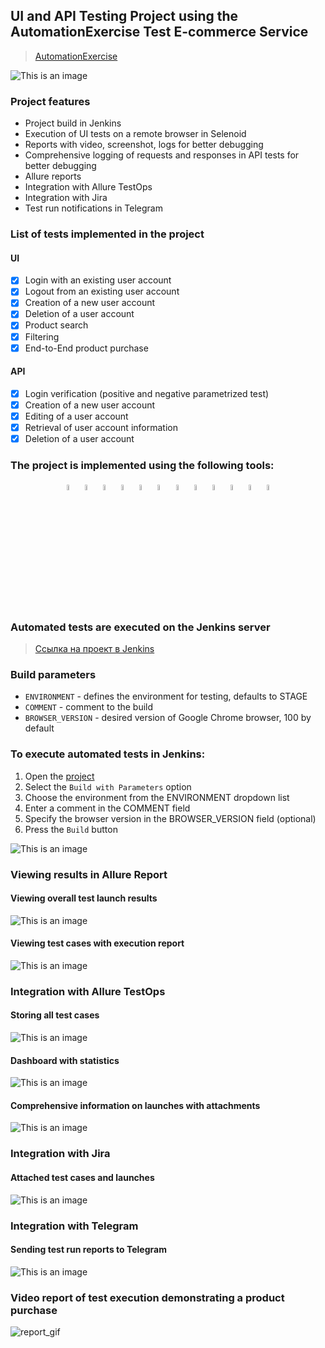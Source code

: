 ## UI and API Testing Project using the AutomationExercise Test E-commerce Service

> <a target="_blank" href="https://automationexercise.com/">AutomationExercise</a>

![This is an image](images/screenshots/site_main.png)

### Project features

- Project build in Jenkins
- Execution of UI tests on a remote browser in Selenoid
- Reports with video, screenshot, logs for better debugging
- Comprehensive logging of requests and responses in API tests for better debugging
- Allure reports
- Integration with Allure TestOps
- Integration with Jira
- Test run notifications in Telegram

### List of tests implemented in the project

#### UI

- [x] Login with an existing user account
- [x] Logout from an existing user account
- [x] Creation of a new user account
- [x] Deletion of a user account
- [x] Product search
- [x] Filtering
- [x] End-to-End product purchase

#### API

- [x] Login verification (positive and negative parametrized test)
- [x] Creation of a new user account
- [x] Editing of a user account
- [x] Retrieval of user account information
- [x] Deletion of a user account

### The project is implemented using the following tools:

<p  align="center">
  <code><img width="5%" title="Pycharm" src="https://github.com/shadowkatja/qa_guru_python_8_final_work/blob/master/images/icons/pycharm.png"></code>
  <code><img width="5%" title="Python" src="https://github.com/shadowkatja/qa_guru_python_8_final_work/blob/master/images/icons/python.png"></code>
  <code><img width="5%" title="Pytest" src="https://github.com/shadowkatja/qa_guru_python_8_final_work/blob/master/images/icons/pytest.png"></code>
  <code><img width="5%" title="Selene" src="https://github.com/shadowkatja/qa_guru_python_8_final_work/blob/master/images/icons/selene.png"></code>
  <code><img width="5%" title="Selenium" src="https://github.com/shadowkatja/qa_guru_python_8_final_work/blob/master/images/icons/selenium.png"></code>
  <code><img width="5%" title="GitHub" src="https://github.com/shadowkatja/qa_guru_python_8_final_work/blob/master/images/icons/github.png"></code>
  <code><img width="5%" title="Jenkins" src="https://github.com/shadowkatja/qa_guru_python_8_final_work/blob/master/images/icons/jenkins.png"></code>
  <code><img width="5%" title="Selenoid" src="https://github.com/shadowkatja/qa_guru_python_8_final_work/blob/master/images/icons/selenoid.png"></code>
  <code><img width="5%" title="Allure Report" src="https://github.com/shadowkatja/qa_guru_python_8_final_work/blob/master/images/icons/allure.png"></code>
  <code><img width="5%" title="Allure TestOps" src="https://github.com/shadowkatja/qa_guru_python_8_final_work/blob/master/images/icons/allure_testops.png"></code>
  <code><img width="5%" title="Telegram" src="https://github.com/shadowkatja/qa_guru_python_8_final_work/blob/master/images/icons/jira.png"></code>
<code><img width="5%" title="Telegram" src="https://github.com/shadowkatja/qa_guru_python_8_final_work/blob/master/images/icons/telegram.png"></code>
</p>

### Automated tests are executed on the Jenkins server
> <a target="_blank" href="https://jenkins.autotests.cloud/job/goldinova_qa_guru_final_work/">Ссылка на проект в Jenkins</a>

### Build parameters

* `ENVIRONMENT` - defines the environment for testing, defaults to STAGE
* `COMMENT` - comment to the build
* `BROWSER_VERSION` - desired version of Google Chrome browser, 100 by default

### To execute automated tests in Jenkins:

1. Open the <a target="_blank" href="https://jenkins.autotests.cloud/job/goldinova_qa_guru_final_work/">project</a>
2. Select the `Build with Parameters` option
3. Choose the environment from the ENVIRONMENT dropdown list
4. Enter a comment in the COMMENT field
5. Specify the browser version in the BROWSER_VERSION field (optional)
6. Press the `Build` button

![This is an image](images/screenshots/jenkins.png)

### Viewing results in Allure Report

#### Viewing overall test launch results

![This is an image](images/screenshots/allure_report_main.png)

#### Viewing test cases with execution report

![This is an image](images/screenshots/allure_report_cases.png)

### Integration with Allure TestOps

#### Storing all test cases

![This is an image](images/screenshots/allure_testOPS_testcases.png)

#### Dashboard with statistics

![This is an image](images/screenshots/allure_testOPS_main.png)

#### Comprehensive information on launches with attachments

![This is an image](images/screenshots/allure_testOPS_launch.png)

### Integration with Jira

#### Attached test cases and launches

![This is an image](images/screenshots/jira.png)

### Integration with Telegram

#### Sending test run reports to Telegram

![This is an image](images/screenshots/telegram.png)

### Video report of test execution demonstrating a product purchase

![report_gif](images/screenshots/video.gif)